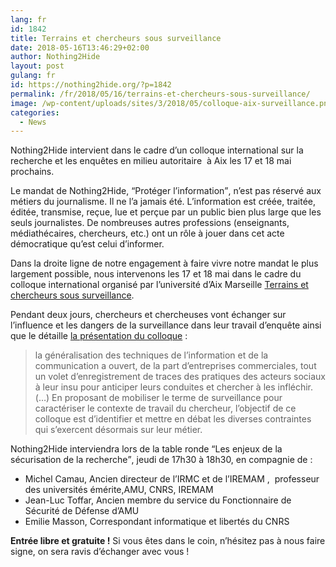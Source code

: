 ```yaml
---
lang: fr 
id: 1842
title: Terrains et chercheurs sous surveillance
date: 2018-05-16T13:46:29+02:00
author: Nothing2Hide
layout: post
gulang: fr 
id: https://nothing2hide.org/?p=1842
permalink: /fr/2018/05/16/terrains-et-chercheurs-sous-surveillance/
image: /wp-content/uploads/sites/3/2018/05/colloque-aix-surveillance.png
categories:
  - News
---
```

Nothing2Hide intervient dans le cadre d&rsquo;un colloque international sur la recherche et les enquêtes en milieu autoritaire  à Aix les 17 et 18 mai prochains.<!--more-->

Le mandat de Nothing2Hide, <q>Protéger l&rsquo;information</q>, n&rsquo;est pas réservé aux métiers du journalisme. Il ne l&rsquo;a jamais été. L&rsquo;information est créée, traitée, éditée, transmise, reçue, lue et perçue par un public bien plus large que les seuls journalistes. De nombreuses autres professions (enseignants, médiathécaires, chercheurs, etc.) ont un rôle à jouer dans cet acte démocratique qu&rsquo;est celui d&rsquo;informer.

Dans la droite ligne de notre engagement à faire vivre notre mandat le plus largement possible, nous intervenons les 17 et 18 mai dans le cadre du colloque international organisé par l&rsquo;université d&rsquo;Aix Marseille [Terrains et chercheurs sous surveillance](https://terrains.sciencesconf.org/).

Pendant deux jours, chercheurs et chercheuses vont échanger sur l&rsquo;influence et les dangers de la surveillance dans leur travail d&rsquo;enquête ainsi que le détaille [la présentation du colloque](https://terrains.sciencesconf.org/) : 

> la généralisation des techniques de l’information et de la communication a ouvert, de la part d’entreprises commerciales, tout un volet d’enregistrement de traces des pratiques des acteurs sociaux à leur insu pour anticiper leurs conduites et chercher à les infléchir. (&#8230;) En proposant de mobiliser le terme de surveillance pour caractériser le contexte de travail du chercheur, l’objectif de ce colloque est d’identifier et mettre en débat les diverses contraintes qui s’exercent désormais sur leur métier.

Nothing2Hide interviendra lors de la table ronde <q>Les enjeux de la sécurisation de la recherche</q>, jeudi de 17h30 à 18h30, en compagnie de :

  * Michel Camau, Ancien directeur de l’IRMC et de l’IREMAM ,  professeur des universités émérite,AMU, CNRS, IREMAM
  * Jean-Luc Toffar, Ancien membre du service du Fonctionnaire de Sécurité de Défense d’AMU
  * Emilie Masson, Correspondant informatique et libertés du CNRS

**Entrée libre et gratuite !** Si vous êtes dans le coin, n&rsquo;hésitez pas à nous faire signe, on sera ravis d&rsquo;échanger avec vous !